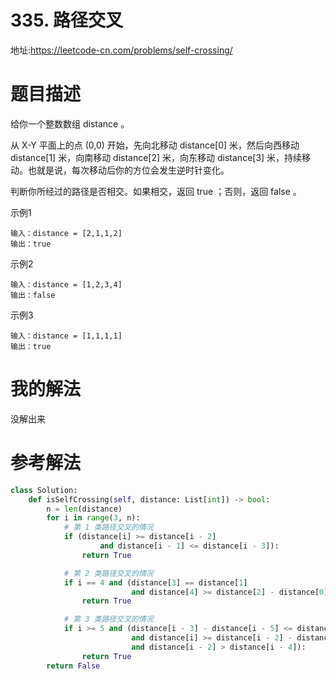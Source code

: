 # 335. 路径交叉
地址:https://leetcode-cn.com/problems/self-crossing/


# 题目描述

给你一个整数数组 distance 。

从 X-Y 平面上的点 (0,0) 开始，先向北移动 distance[0] 米，然后向西移动 distance[1] 米，向南移动 distance[2] 米，向东移动 distance[3] 米，持续移动。也就是说，每次移动后你的方位会发生逆时针变化。

判断你所经过的路径是否相交。如果相交，返回 true ；否则，返回 false 。

示例1
```
输入：distance = [2,1,1,2]
输出：true

```


示例2
```
输入：distance = [1,2,3,4]
输出：false

```


示例3
```
输入：distance = [1,1,1,1]
输出：true

```

# 我的解法
没解出来


# 参考解法
```python
class Solution:
    def isSelfCrossing(self, distance: List[int]) -> bool:
        n = len(distance)
        for i in range(3, n):
            # 第 1 类路径交叉的情况
            if (distance[i] >= distance[i - 2]
                    and distance[i - 1] <= distance[i - 3]):
                return True

            # 第 2 类路径交叉的情况
            if i == 4 and (distance[3] == distance[1]
                           and distance[4] >= distance[2] - distance[0]):
                return True

            # 第 3 类路径交叉的情况
            if i >= 5 and (distance[i - 3] - distance[i - 5] <= distance[i - 1] <= distance[i - 3]
                           and distance[i] >= distance[i - 2] - distance[i - 4]
                           and distance[i - 2] > distance[i - 4]):
                return True
        return False



```
